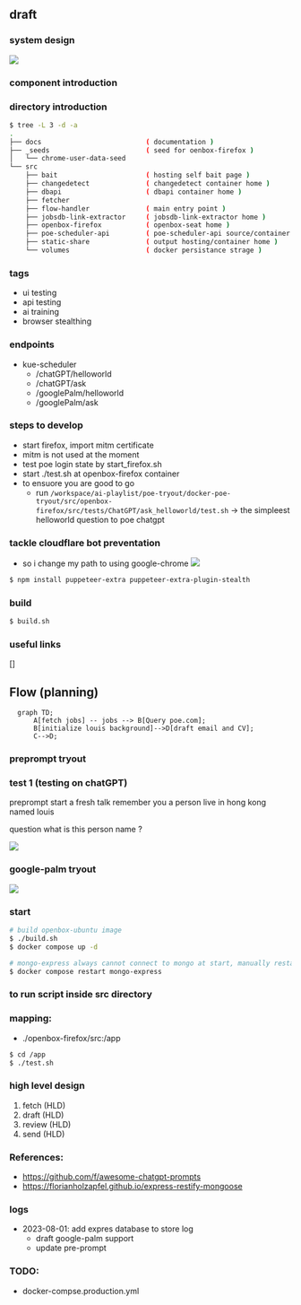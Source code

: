 ## draft

### system design
![](./docs/hand_draft.jpg)

### component introduction

### directory introduction

```bash
$ tree -L 3 -d -a
.
├── docs                          ( documentation )
├── _seeds                        ( seed for oenbox-firefox )
│   └── chrome-user-data-seed                        
└── src                               
    ├── bait                      ( hosting self bait page )
    ├── changedetect              ( changedetect container home )
    ├── dbapi                     ( dbapi container home )
    ├── fetcher                   
    ├── flow-handler              ( main entry point )
    ├── jobsdb-link-extractor     ( jobsdb-link-extractor home )
    ├── openbox-firefox           ( openbox-seat home )
    ├── poe-scheduler-api         ( poe-scheduler-api source/container home )
    ├── static-share              ( output hosting/container home )
    └── volumes                   ( docker persistance strage )
```

### tags
  - ui testing
  - api testing
  - ai training
  - browser stealthing

### endpoints
  - kue-scheduler
    - /chatGPT/helloworld
    - /chatGPT/ask
    - /googlePalm/helloworld
    - /googlePalm/ask

### steps to develop
  - start firefox, import mitm certificate
  - mitm is not used at the moment
  - test poe login state by start_firefox.sh
  - start ./test.sh at openbox-firefox container
  - to ensuore you are good to go
    - run `/workspace/ai-playlist/poe-tryout/docker-poe-tryout/src/openbox-firefox/src/tests/ChatGPT/ask_helloworld/test.sh` -> the simpleest helloworld question to poe chatgpt

### tackle cloudflare bot preventation 
  - so i change my path to using google-chrome
![](./docs/tackle_cloudflare.png)

```bash
$ npm install puppeteer-extra puppeteer-extra-plugin-stealth
```

### build

```bash
$ build.sh

```


### useful links

[]

## Flow (planning)

```mermaid
  graph TD;
      A[fetch jobs] -- jobs --> B[Query poe.com];
      B[initialize louis background]-->D[draft email and CV];
      C-->D;
```


### preprompt tryout

### test 1 (testing on chatGPT)
preprompt
start a fresh talk
remember you a person live in hong kong named louis

question
what is this person name ?

![](./docs/test_preprompt.gif)

### google-palm tryout
![](./docs/google-palm.gif)

### start

```bash
# build openbox-ubuntu image
$ ./build.sh
$ docker compose up -d

# mongo-express always cannot connect to mongo at start, manually restart
$ docker compose restart mongo-express
```

### to run script inside src directory

### mapping:
  - ./openbox-firefox/src:/app

```bash
$ cd /app
$ ./test.sh
```


### high level design
  1. fetch (HLD)
  1. draft (HLD)
  1. review (HLD)
  1. send (HLD)


### References:
  - https://github.com/f/awesome-chatgpt-prompts
  - https://florianholzapfel.github.io/express-restify-mongoose

### logs
  - 2023-08-01: add expres database to store log
    - draft google-palm support
    - update pre-prompt

### TODO:
  - docker-compse.production.yml